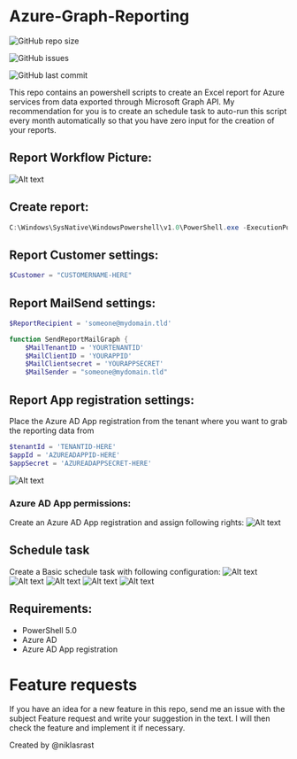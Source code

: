 # Azure-Graph-Reporting

![GitHub repo size](https://img.shields.io/github/repo-size/niklasrast/Azure-Graph-Reporting)

![GitHub issues](https://img.shields.io/github/issues-raw/niklasrast/Azure-Graph-Reporting)

![GitHub last commit](https://img.shields.io/github/last-commit/niklasrast/Azure-Graph-Reporting)

This repo contains an powershell scripts to create an Excel report for Azure services from data exported through Microsoft Graph API.
My recommendation for you is to create an schedule task to auto-run this script every month automatically so that you have zero input for the creation of your reports.

## Report Workflow Picture:
![Alt text](https://github.com/niklasrast/Azure-Graph-Reporting/blob/main/img/workflow.png "Workflow details")

## Create report:
```powershell
C:\Windows\SysNative\WindowsPowershell\v1.0\PowerShell.exe -ExecutionPolicy Bypass -Command .\AzureReportWPS.ps1
```

## Report Customer settings:
```powershell
$Customer = "CUSTOMERNAME-HERE"
```

## Report MailSend settings:
```powershell
$ReportRecipient = 'someone@mydomain.tld'

function SendReportMailGraph {
    $MailTenantID = 'YOURTENANTID'
    $MailClientID = 'YOURAPPID'
    $MailClientsecret = 'YOURAPPSECRET'
    $MailSender = "someone@mydomain.tld"
```

## Report App registration settings:
Place the Azure AD App registration from the tenant where you want to grab the reporting data from
```powershell
$tenantId = 'TENANTID-HERE'
$appId = 'AZUREADAPPID-HERE'
$appSecret = 'AZUREADAPPSECRET-HERE'
```
![Alt text](https://github.com/niklasrast/Azure-Graph-Reporting/blob/main/img/azure-ad-app-registration-01.png "App registration details")

### Azure AD App permissions:
Create an Azure AD App registration and assign following rights:
![Alt text](https://github.com/niklasrast/Azure-Graph-Reporting/blob/main/img/azure-ad-app-permissions.png "App permissions details")

## Schedule task
Create a Basic schedule task with following configuration:
![Alt text](https://github.com/niklasrast/Azure-Graph-Reporting/blob/main/img/schedule-taks-01.png "Schedule task configuration")
![Alt text](https://github.com/niklasrast/Azure-Graph-Reporting/blob/main/img/schedule-taks-02.png "Schedule task configuration")
![Alt text](https://github.com/niklasrast/Azure-Graph-Reporting/blob/main/img/schedule-taks-03.png "Schedule task configuration")
![Alt text](https://github.com/niklasrast/Azure-Graph-Reporting/blob/main/img/schedule-taks-04.png "Schedule task configuration")
![Alt text](https://github.com/niklasrast/Azure-Graph-Reporting/blob/main/img/schedule-taks-05.png "Schedule task configuration")


## Requirements:
- PowerShell 5.0
- Azure AD
- Azure AD App registration

# Feature requests
If you have an idea for a new feature in this repo, send me an issue with the subject Feature request and write your suggestion in the text. I will then check the feature and implement it if necessary.

Created by @niklasrast 
